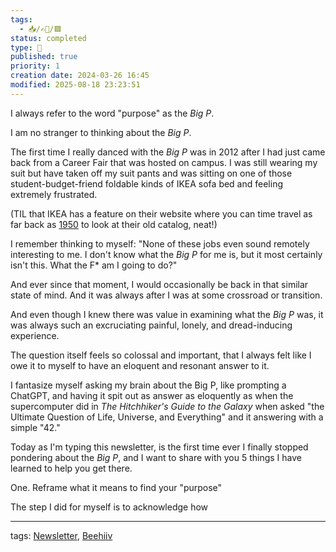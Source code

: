 ```yaml
---
tags:
  - 📥️/✍🏻/🟩
status: completed
type: 🌈
published: true
priority: 1
creation date: 2024-03-26 16:45
modified: 2025-08-18 23:23:51
---
```

I always refer to the word "purpose" as the *Big P*. 

I am no stranger to thinking about the *Big P*.

The first time I really danced with the *Big P* was in 2012 after I had just came back from a Career Fair that was hosted on campus. I was still wearing my suit but have taken off my suit pants and was sitting on one of those student-budget-friend foldable kinds of IKEA sofa bed and feeling extremely frustrated. 

(TIL that IKEA has a feature on their website where you can time travel as far back as [1950](https://ikeamuseum.com/en/explore/ikea-catalogue/1950-ikea-catalogue/) to look at their old catalog, neat!)

I remember thinking to myself: "None of these jobs even sound remotely interesting to me. I don't know what the *Big P* for me is, but it most certainly isn't this. What the F* am I going to do?"

And ever since that moment, I would occasionally be back in that similar state of mind. And it was always after I was at some crossroad or transition. 

And even though I knew there was value in examining what the *Big P* was, it was always such an excruciating painful, lonely, and dread-inducing experience. 

The question itself feels so colossal and important, that I always felt like I owe it to myself to have an eloquent and resonant answer to it. 

I fantasize myself asking my brain about the Big P, like prompting a ChatGPT, and having it spit out as answer as eloquently as when the supercomputer did in *The Hitchhiker's Guide to the Galaxy* when asked "the Ultimate Question of Life, Universe, and Everything" and it answering with a simple "42." 

Today as I'm typing this newsletter, is the first time ever I finally stopped pondering about the *Big P*, and I want to share with you 5 things I have learned to help you get there. 

One. Reframe what it means to find your "purpose"

The step I did for myself is to acknowledge how 






---
tags: [Newsletter](newsletter), [Beehiiv](beehiiv)